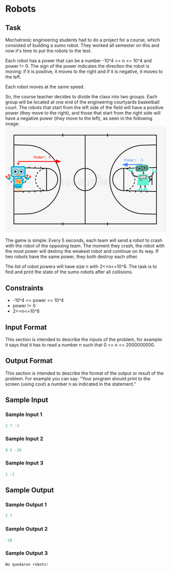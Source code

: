 # Robots

## Task

Mechatronic engineering students had to do a project for a course, which consisted 
of building a sumo robot. They worked all semester on this and now it's time to put 
the robots to the test.

Each robot has a power that can be a number -10^4 <= n <= 10^4 and power != 0. 
The sign of the power indicates the direction the robot is moving: if it is positive, 
it moves to the right and if it is negative, it moves to the left.

Each robot moves at the same speed.

So, the course teacher decides to divide the class into two groups. Each group 
will be located at one end of the engineering courtyards basketball court. The 
robots that start from the left side of the field will have a positive power 
(they move to the right), and those that start from the right side will have a 
negative power (they move to the left), as seen in the following image: 
![img.png](img.png)

The game is simple: Every 5 seconds, each team will send a robot to crash with 
the robot of the opposing team. The moment they crash, the robot with the most 
power will destroy the weakest robot and continue on its way. If two robots have 
the same power, they both destroy each other.


The list of robot powers will have size n with 2<=n<=10^6. The task is to find 
and print the state of the sumo robots after all collisions.

## Constraints

- -10^4 <= power <= 10^4
- power != 0
- 2<=n<=10^6

## Input Format

This section is intended to describe the inputs of the problem, for example: 
it says that it has to read a number n such that 0 <= n <= 2000000000.

## Output Format

This section is intended to describe the format of the output or result 
of the problem. For example you can say: "Your program should print to the 
screen (using cout) a number n as indicated in the statement."

## Sample Input

### Sample Input 1
```java {.highlight .highlight-source-java .bg-black}
2 7 -3
```
### Sample Input 2
```java {.highlight .highlight-source-java .bg-black}
9 5 -10
```
### Sample Input 3
```java {.highlight .highlight-source-java .bg-black}
1 -1
```

## Sample Output

### Sample Output 1
```java {.highlight .highlight-source-java .bg-black}
2 7
```
### Sample Output 2
```java {.highlight .highlight-source-java .bg-black}
-10
```
### Sample Output 3
```java {.highlight .highlight-source-java .bg-black}
No quedaron robots!
```